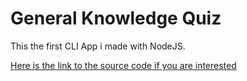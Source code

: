 # General Knowledge Quiz

This the first CLI App i made with NodeJS.

[Here is the link to the source code if you are interested](https://repl.it/@ayanshukla/end-game#index.js)
